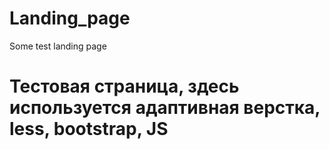 # Landing_page
Some test landing page

# Тестовая страница, здесь используется адаптивная верстка, less, bootstrap, JS
